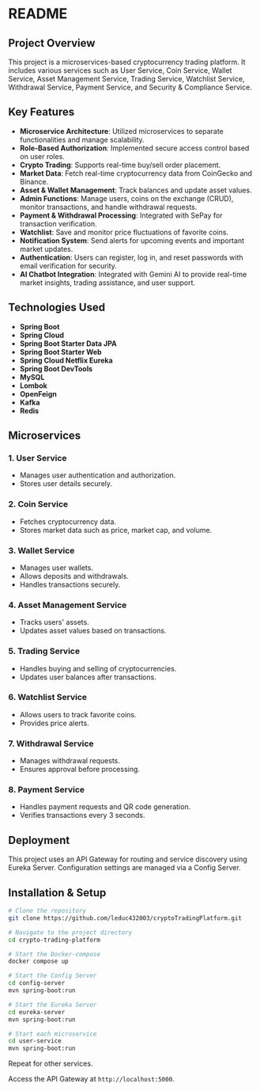 # README

## Project Overview
This project is a microservices-based cryptocurrency trading platform. It includes various services such as User Service, Coin Service, Wallet Service, Asset Management Service, Trading Service, Watchlist Service, Withdrawal Service, Payment Service, and Security & Compliance Service.

## Key Features
- **Microservice Architecture**: Utilized microservices to separate functionalities and manage scalability.
- **Role-Based Authorization**: Implemented secure access control based on user roles.
- **Crypto Trading**: Supports real-time buy/sell order placement.
- **Market Data**: Fetch real-time cryptocurrency data from CoinGecko and Binance.
- **Asset & Wallet Management**: Track balances and update asset values.
- **Admin Functions**: Manage users, coins on the exchange (CRUD), monitor transactions, and handle withdrawal requests.
- **Payment & Withdrawal Processing**: Integrated with SePay for transaction verification.
- **Watchlist**: Save and monitor price fluctuations of favorite coins.
- **Notification System**: Send alerts for upcoming events and important market updates.
- **Authentication**: Users can register, log in, and reset passwords with email verification for security.
- **AI Chatbot Integration**: Integrated with Gemini AI to provide real-time market insights, trading assistance, and user support.

## Technologies Used
- **Spring Boot**
- **Spring Cloud**
- **Spring Boot Starter Data JPA**
- **Spring Boot Starter Web**
- **Spring Cloud Netflix Eureka**
- **Spring Boot DevTools**
- **MySQL**
- **Lombok**
- **OpenFeign**
- **Kafka**
- **Redis**

## Microservices
### 1. User Service
- Manages user authentication and authorization.
- Stores user details securely.

### 2. Coin Service
- Fetches cryptocurrency data.
- Stores market data such as price, market cap, and volume.

### 3. Wallet Service
- Manages user wallets.
- Allows deposits and withdrawals.
- Handles transactions securely.

### 4. Asset Management Service
- Tracks users' assets.
- Updates asset values based on transactions.

### 5. Trading Service
- Handles buying and selling of cryptocurrencies.
- Updates user balances after transactions.

### 6. Watchlist Service
- Allows users to track favorite coins.
- Provides price alerts.

### 7. Withdrawal Service
- Manages withdrawal requests.
- Ensures approval before processing.

### 8. Payment Service
- Handles payment requests and QR code generation.
- Verifies transactions every 3 seconds.

## Deployment
This project uses an API Gateway for routing and service discovery using Eureka Server. Configuration settings are managed via a Config Server.

## Installation & Setup
```sh
# Clone the repository
git clone https://github.com/leduc432003/cryptoTradingPlatform.git

# Navigate to the project directory
cd crypto-trading-platform

# Start the Docker-compose
docker compose up

# Start the Config Server
cd config-server
mvn spring-boot:run

# Start the Eureka Server
cd eureka-server
mvn spring-boot:run

# Start each microservice
cd user-service
mvn spring-boot:run
```
Repeat for other services.

Access the API Gateway at `http://localhost:5000`.
